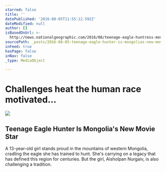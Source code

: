 ```yaml
---
starred: false
title: ''
datePublished: '2016-08-05T11:55:12.592Z'
dateModified: null
author: []
isBasedOnUrl: >-
  http://news.nationalgeographic.com/2016/08/teenage-eagle-huntress-movie-trailer-director-interview/?utm_source=Twitter&utm_medium=Social&utm_content=link_tw20160804news-eaglehuntress&utm_campaign=Content/&sf32582455=1
sourcePath: _posts/2016-08-05-teenage-eagle-hunter-is-mongolias-new-movie-star.md
inFeed: true
hasPage: false
inNav: false
_type: MediaObject

---
```

# Challenges heat the human race motivated... 

<article style=""><img src="http://news.nationalgeographic.com/content/dam/news/2016/08/03/eagle_huntress/01_eagle_huntress.ngsversion.1470332964440.jpg" /><h1>Teenage Eagle Hunter Is Mongolia's New Movie Star</h1><p>A 13-year-old girl stands proud in the mountains of western Mongolia, cradling the eagle she has trained to hunt. She's carrying on a legacy that has defined this region for centuries. But the girl, Aisholpan Nurgaiv, is also challenging a tradition.</p></article>